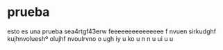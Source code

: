 # prueba
esto es una prueba 
sea4rtgf43erw
  feeeeeeeeeeeeeee
  f                      nvuen
  sirkudghf  kujhnvolueshº  olujhf
  nvoulrvno      o  ugh  iy 
  u  ko  u  n  n  u  ui  u  u  
